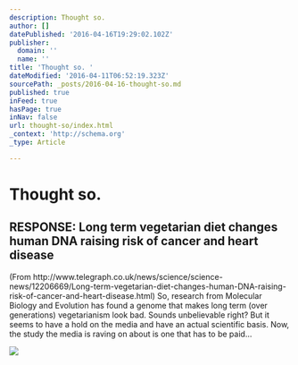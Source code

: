 ```yaml
---
description: Thought so.
author: []
datePublished: '2016-04-16T19:29:02.102Z'
publisher:
  domain: ''
  name: ''
title: 'Thought so. '
dateModified: '2016-04-11T06:52:19.323Z'
sourcePath: _posts/2016-04-16-thought-so.md
published: true
inFeed: true
hasPage: true
inNav: false
url: thought-so/index.html
_context: 'http://schema.org'
_type: Article

---
```

# Thought so. 

<article style=""><h1>RESPONSE: Long term vegetarian diet changes human DNA raising risk of cancer and heart disease</h1><p>(From http://www.telegraph.co.uk/news/science/science-news/12206669/Long-term-vegetarian-diet-changes-human-DNA-raising-risk-of-cancer-and-heart-disease.html) So, research from Molecular Biology and Evolution has found a genome that makes long term (over generations) vegetarianism look bad. Sounds unbelievable right? But it seems to have a hold on the media and have an actual scientific basis. Now, the study the media is raving on about is one that has to be paid...</p><img src="https://veggiemythsdebunked.files.wordpress.com/2016/03/cropped-header.jpg" /></article>